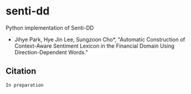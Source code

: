 # senti-dd

Python implementation of Senti-DD

* Jihye Park, Hye Jin Lee, Sungzoon Cho*, "Automatic Construction of Context-Aware Sentiment Lexicon in the Financial Domain Using Direction-Dependent Words."

## Citation
```
In preparation
```
